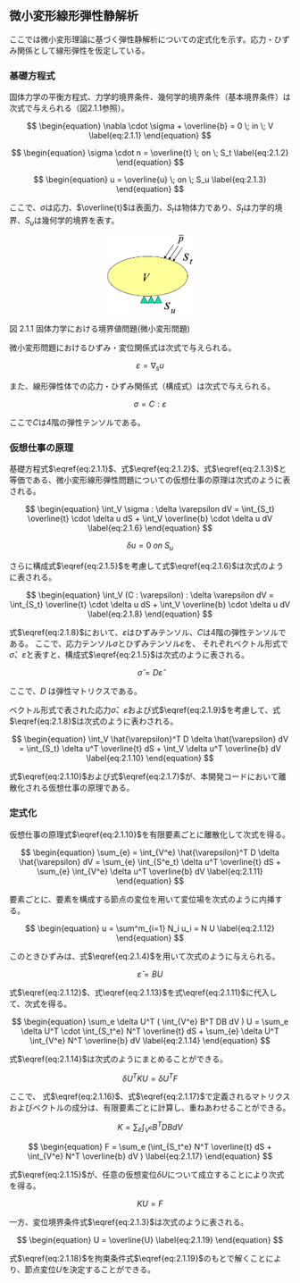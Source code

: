 <script type="text/x-mathjax-config">
MathJax.Hub.Config({
  tex2jax: {
    inlineMath: [['$','$'], ['\\(','\\)']],
    processEscapes: true
  },
  TeX: {
    equationNumbers: {
      autoNumber: "AMS"
    }
  },
  CommonHTML: { matchFontHeight: true },
  displayAlign: "center"
});
</script>
<script src='https://cdnjs.cloudflare.com/ajax/libs/mathjax/2.7.5/MathJax.js?config=TeX-MML-AM_CHTML' async></script>

## 微小変形線形弾性静解析

ここでは微小変形理論に基づく弾性静解析についての定式化を示す。応力・ひずみ関係として線形弾性を仮定している。

### 基礎方程式

固体力学の平衡方程式、力学的境界条件、幾何学的境界条件（基本境界条件）は次式で与えられる（図2.1.1参照）。

$$
\begin{equation}
\nabla \cdot \sigma + \overline{b} = 0 \; in \; V
\label{eq:2.1.1}
\end{equation}
$$

$$
\begin{equation}
\sigma \cdot n = \overline{t} \; on \; S_t
\label{eq:2.1.2}
\end{equation}
$$

$$
\begin{equation}
u = \overline{u} \; on \; S_u
\label{eq:2.1.3}
\end{equation}
$$

ここで、$\sigma$は応力、$\overline{t}$は表面力、$S_t$は物体力であり、$S_t$は力学的境界、$S_u$は幾何学的境界を表す。

<div style="text-align:center;"><img src="media/image01_01.png" width="30%"/></div>

図 2.1.1 固体力学における境界値問題(微小変形問題)

微小変形問題におけるひずみ・変位関係式は次式で与えられる。

$$
\begin{equation}
\varepsilon = \nabla _s u
\label{eq:2.1.4}
\end{equation}
$$

また、線形弾性体での応力・ひずみ関係式（構成式）は次式で与えられる。

$$
\begin{equation}
\sigma = C : \varepsilon
\label{eq:2.1.5}
\end{equation}
$$

ここで$C$は4階の弾性テンソルである。

### 仮想仕事の原理

基礎方程式$\eqref{eq:2.1.1}$、式$\eqref{eq:2.1.2}$、式$\eqref{eq:2.1.3}$と等価である、微小変形線形弾性問題についての仮想仕事の原理は次式のように表される。

$$
\begin{equation}
\int_V \sigma : \delta \varepsilon dV = \int_{S_t} \overline{t} \cdot \delta u dS + \int_V \overline{b} \cdot \delta u dV
\label{eq:2.1.6}
\end{equation}
$$

$$
\begin{equation}
\delta u = 0 \; on \; S_u
\label{eq:2.1.7}
\end{equation}
$$

さらに構成式$\eqref{eq:2.1.5}$を考慮して式$\eqref{eq:2.1.6}$は次式のように表される。

$$
\begin{equation}
\int_V (C : \varepsilon) : \delta \varepsilon dV = \int_{S_t} \overline{t} \cdot \delta u dS + \int_V \overline{b} \cdot \delta u dV
\label{eq:2.1.8}
\end{equation}
$$

式$\eqref{eq:2.1.8}$において、$\varepsilon$はひずみテンソル、$C$は4階の弾性テンソルである。
ここで、応力テンソル$\sigma$とひずみテンソル$\varepsilon$を、
それぞれベクトル形式で$\hat{\sigma}$、$\hat{\varepsilon}$と表すと、構成式$\eqref{eq:2.1.5}$は次式のように表される。

$$
\begin{equation}
\hat{\sigma} = D \hat{\varepsilon}
\label{eq:2.1.9}
\end{equation}
$$

ここで、$D$ は弾性マトリクスである。

ベクトル形式で表された応力$\hat{\sigma}$、$\hat{\varepsilon}$および式$\eqref{eq:2.1.9}$を考慮して、式$\eqref{eq:2.1.8}$は次式のように表わされる。

$$
\begin{equation}
\int_V \hat{\varepsilon}^T D \delta \hat{\varepsilon} dV = \int_{S_t}
\delta u^T \overline{t} dS + \int_V \delta u^T \overline{b} dV
\label{eq:2.1.10}
\end{equation}
$$

式$\eqref{eq:2.1.10}$および式$\eqref{eq:2.1.7}$が、本開発コードにおいて離散化される仮想仕事の原理である。

### 定式化

仮想仕事の原理式$\eqref{eq:2.1.10}$を有限要素ごとに離散化して次式を得る。

$$
\begin{equation}
\sum_{e} = \int_{V^e} \hat{\varepsilon}^T D \delta \hat{\varepsilon} dV = \sum_{e} \int_{S^e_t}
\delta u^T \overline{t} dS + \sum_{e} \int_{V^e} \delta u^T \overline{b} dV
\label{eq:2.1.11}
\end{equation}
$$

要素ごとに、要素を構成する節点の変位を用いて変位場を次式のように内挿する。

$$
\begin{equation}
u = \sum^m_{i=1} N_i u_i = N U
\label{eq:2.1.12}
\end{equation}
$$

このときひずみは、式$\eqref{eq:2.1.4}$を用いて次式のように与えられる。

$$
\begin{equation}
\hat{\varepsilon} = B U
\label{eq:2.1.13}
\end{equation}
$$

式$\eqref{eq:2.1.12}$、式\eqref{eq:2.1.13}$を式\eqref{eq:2.1.11}$に代入して、次式を得る。

$$
\begin{equation}
\sum_e \delta U^T ( \int_{V^e} B^T DB dV )
U = \sum_e \delta U^T \cdot \int_{S_t^e}
N^T \overline{t} dS + \sum_{e} \delta U^T \int_{V^e} N^T
\overline{b} dV
\label{eq:2.1.14}
\end{equation}
$$

式$\eqref{eq:2.1.14}$は次式のようにまとめることができる。

$$
\begin{equation}
\delta U^T K U = \delta U^T F
\label{eq:2.1.15}
\end{equation}
$$

ここで、
式$\eqref{eq:2.1.16}$、式$\eqref{eq:2.1.17}$で定義されるマトリクスおよびベクトルの成分は、有限要素ごとに計算し、重ねあわせることができる。

$$
\begin{equation}
K = \sum_e \int_{V^e} B^T DB dV
\label{eq:2.1.16}
\end{equation}
$$

$$
\begin{equation}
F = \sum_e (\int_{S_t^e} N^T \overline{t} dS + \int_{V^e} N^T \overline{b} dV )
\label{eq:2.1.17}
\end{equation}
$$

式$\eqref{eq:2.1.15}$が、任意の仮想変位$\delta U$について成立することにより次式を得る。

$$
\begin{equation}
K U = F
\label{eq:2.1.18}
\end{equation}
$$

一方、変位境界条件式$\eqref{eq:2.1.3}$は次式のように表される。

$$
\begin{equation}
U = \overline{U}
\label{eq:2.1.19}
\end{equation}
$$

式$\eqref{eq:2.1.18}$を拘束条件式$\eqref{eq:2.1.19}$のもとで解くことにより、節点変位$U$を決定することができる。
